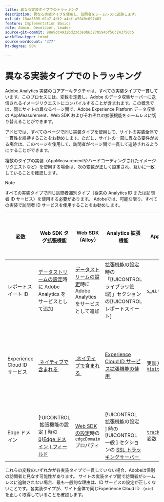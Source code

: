 ```yaml
---
title: 異なる実装タイプでのトラッキング
description: 異なる実装タイプを使用し、訪問者をシームレスに追跡します。
exl-id: 18aa5595-d2a7-4df2-a4ef-a5040c097483
feature: Implementation Basics
role: Admin, Developer, Leader
source-git-commit: 98e9dc4932bd23d3e0b632705945f56c243750c5
workflow-type: tm+mt
source-wordcount: '377'
ht-degree: 58%

---
```


# 異なる実装タイプでのトラッキング

Adobe Analytics 実装のコアアーキテクチャは、すべての実装タイプで一貫しています。このプロセスには、変数を定義し、Adobe のデータ収集サーバーに送信されるイメージリクエストにコンパイルすることが含まれます。この概念では、同じサイトの異なるページ間で、Adobe Experience Platform データ収集の AppMeasurement、Web SDK およびそれぞれの拡張機能をシームレスに切り替えることができます。

アドビでは、すべてのページで同じ実装タイプを使用して、サイトの実装全体で一貫性を維持することをお勧めします。ただし、サイトの一部に異なる要件がある場合は、このページを使用して、訪問者がページ間で一貫して追跡されるようにすることができます。

複数のタイプの実装（AppMeasurementやハードコーディングされたイメージリクエストなど）を使用する場合は、次の変数が正しく設定され、互いに一致していることを確認します。

>[!NOTE]
>
>すべての実装タイプで同じ訪問者識別タイプ（従来の Analytics ID または訪問者 ID サービス）を使用する必要があります。 Adobeでは、可能な限り、すべての実装で訪問者 ID サービスを使用することをお勧めします。

| 変数 | Web SDK タグ拡張機能 | Web SDK（Alloy） | Analytics 拡張機能 | AppMeasurement | ハードコーディングされたイメージリクエスト |
|---|---|---|---|---|---|
| レポートスイート ID | [データストリームの設定](https://experienceleague.adobe.com/ja/docs/experience-platform/datastreams/configure)時に Adobe Analytics をサービスとして追加 | [データストリームの設定](https://experienceleague.adobe.com/ja/docs/experience-platform/datastreams/configure)時に Adobe Analytics をサービスとして追加 | [拡張機能の設定](https://experienceleague.adobe.com/ja/docs/experience-platform/tags/extensions/client/analytics/overview)時の「[!UICONTROL ライブラリ管理]」セクションの[!UICONTROL レポートスイート] | [`s_gi`](../vars/functions/s-gi.md) の文字列引数 | URL `pathname` の一部（`/b/ss/` の後） |
| Experience Cloud ID サービス | [&#x200B; ネイティブで含まれる &#x200B;](web-sdk-extension.md) | [&#x200B; ネイティブで含まれる &#x200B;](alloy.md) | [Experience Cloud ID サービス拡張機能の使用 &#x200B;](analytics-extension.md) | 実装方法 [`VisitorAPI.js`](appmeasurement.md) | [ID サービスへの個別の呼び出し &#x200B;](https://experienceleague.adobe.com/ja/docs/id-service/using/implementation/direct-integration) を実行して、目的の ID を取得し、`mid` をクエリ文字列に含めます |
| Edge ドメイン | [!UICONTROL &#x200B; 拡張機能の設定 &#x200B;] 時の [0&rbrace;Edge ドメイン &rbrace; フィールド](https://experienceleague.adobe.com/ja/docs/experience-platform/tags/extensions/client/web-sdk/web-sdk-extension-configuration) | [Web SDK の設定](https://experienceleague.adobe.com/ja/docs/experience-platform/web-sdk/commands/configure/overview)時の `edgeDomain` プロパティ | [!UICONTROL &#x200B; 拡張機能の設定 &#x200B;] 時の [!UICONTROL &#x200B; 一般 &#x200B;] セクションの [SSL トラッキングサーバー &#x200B;](https://experienceleague.adobe.com/ja/docs/experience-platform/tags/extensions/client/analytics/overview) | [`trackingServerSecure`](../vars/config-vars/trackingserversecure.md) 変数 | イメージリクエスト URL の `hostname` |

これらの変数のいずれかが各実装タイプで一貫していない場合、Adobeは個別の訪問者と見なす可能性があります。 サイトの実装タイプ間で訪問者がシームレスに追跡されない場合、最も一般的な理由は、ID サービスの設定が正しくないことです。各実装タイプが、サイト全体で同じExperience Cloud ID （`mid`）を正しく取得していることを確認します。
